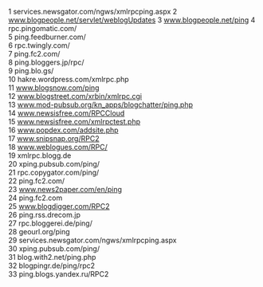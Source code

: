 
1	services.newsgator.com/ngws/xmlrpcping.aspx
2	www.blogpeople.net/servlet/weblogUpdates 
3	www.blogpeople.net/ping 
4	rpc.pingomatic.com/ 	
5	ping.feedburner.com/ 	
6	rpc.twingly.com/ 	
7	ping.fc2.com/ 	 
8	ping.bloggers.jp/rpc/ 	 
9	ping.blo.gs/ 	 
10	hakre.wordpress.com/xmlrpc.php 	 
11	www.blogsnow.com/ping 	 
12	www.blogstreet.com/xrbin/xmlrpc.cgi 	 
13	www.mod-pubsub.org/kn_apps/blogchatter/ping.php 	 
14	www.newsisfree.com/RPCCloud 	 
15	www.newsisfree.com/xmlrpctest.php 	 
16	www.popdex.com/addsite.php 	 
17	www.snipsnap.org/RPC2 	 
18	www.weblogues.com/RPC/ 	 
19	xmlrpc.blogg.de 	 
20	xping.pubsub.com/ping/ 	 
21	rpc.copygator.com/ping/ 	 
22	ping.fc2.com/ 	 
23	www.news2paper.com/en/ping 	 
24	ping.fc2.com 	 
25	www.blogdigger.com/RPC2 	 
26	ping.rss.drecom.jp 	 
27	rpc.bloggerei.de/ping/ 	 
28	geourl.org/ping 	 
29	services.newsgator.com/ngws/xmlrpcping.aspx 	 
30	xping.pubsub.com/ping/ 	 
31	blog.with2.net/ping.php 	 
32	blogpingr.de/ping/rpc2 	 
33	ping.blogs.yandex.ru/RPC2
